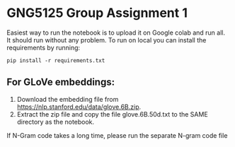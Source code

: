 # GNG5125 Group Assignment 1

Easiest way to run the notebook is to upload it on Google colab and run all. It should run without any problem.
To run on local you can install the requirements by running:
```
pip install -r requirements.txt
```

## For GLoVe embeddings:

1. Download the embedding file from https://nlp.stanford.edu/data/glove.6B.zip.
2. Extract the zip file and copy the file glove.6B.50d.txt to the SAME directory as the notebook.


If N-Gram code takes a long time, please run the separate N-gram code file
